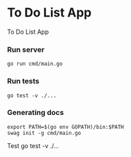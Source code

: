 # To Do List App
To Do List App

### Run server
```
go run cmd/main.go
```

### Run tests
```
go test -v ./...
```

### Generating docs
```
export PATH=$(go env GOPATH)/bin:$PATH
swag init -g cmd/main.go
```

Test
go test -v ./...